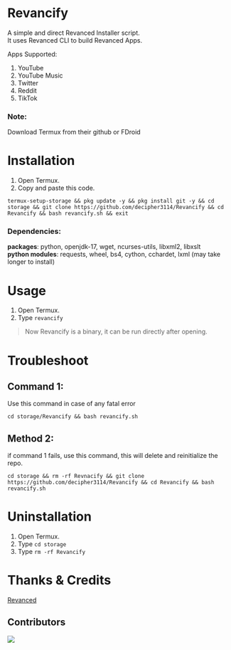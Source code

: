 # Revancify
A simple and direct Revanced Installer script.  
It uses Revanced CLI to build Revanced Apps.

Apps Supported:
1. YouTube
2. YouTube Music
3. Twitter
4. Reddit
5. TikTok


### Note:  
Download Termux from their github or FDroid

# Installation
1. Open Termux.  
2. Copy and paste this code.  
```
termux-setup-storage && pkg update -y && pkg install git -y && cd storage && git clone https://github.com/decipher3114/Revancify && cd Revancify && bash revancify.sh && exit
```
### Dependencies:  
**packages**: python, openjdk-17, wget, ncurses-utils, libxml2, libxslt  
**python modules**: requests, wheel, bs4, cython, cchardet, lxml (may take longer to install)

# Usage
1. Open Termux.  
2. Type `revancify` 
> Now Revancify is a binary, it can be run directly after opening.

# Troubleshoot
## Command 1: 
Use this command in case of any fatal error
```
cd storage/Revancify && bash revancify.sh
```  
## Method 2:  
if command 1 fails, use this command, this will delete and reinitialize the repo.
```
cd storage && rm -rf Revnacify && git clone https://github.com/decipher3114/Revancify && cd Revancify && bash revancify.sh
```
# Uninstallation
1. Open Termux.  
2. Type `cd storage`  
3. Type `rm -rf Revancify`  

# Thanks & Credits
[Revanced](https://github.com/revanced) 
## Contributors  
<a href="https://github.com/decipher3114/Revancify/graphs/contributors">
  <img src="https://contrib.rocks/image?repo=decipher3114/Revancify" />
</a>

